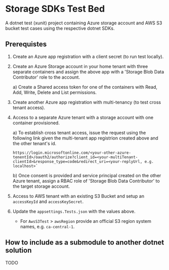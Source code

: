 # Storage SDKs Test Bed
A dotnet test (xunit) project containing Azure storage account and  AWS S3 bucket test cases using the respective dotnet SDKs.  

## Prerequistes
1. Create an Azure app registration with a client secret (to run test locally).
2. Create an Azure Storage account in your home tenant with three separate containers and assign the above app with a 'Storage Blob Data Contributor' role to the account.

   a) Create a Shared access token for one of the containers with Read, Add, Write, Delete and List permissions.
    
3. Create another Azure app registration with multi-tenancy (to test cross tenant access).
4. Access to a separate Azure tenant with a storage account with one container provisioned.
      
   a) To establish cross tenant access, issue the request using the following link given the multi-tenant app registrion created above and the other tenant's id.
       
    ```
    https://login.microsoftonline.com/<your-other-azure-tenentId>/oauth2/authorize?client_id=<your-multiTenant-clientId>&response_type=code&redirect_uri=<your-replyUrl, e.g. localhost>`
    ```

    b) Once consent is provided and service principal created on the other Azure tenant, assign a RBAC role of 'Storage Blob Data Contributor' to the target storage account. 

5. Access to AWS tenant with an existing S3 Bucket and setup an `accessKeyId` and `accessKeySecret`.

6. Update the `appsettings.Tests.json` with the values above.
    - For `AwsS3Test` > `awsRegion` provide an  official S3 region system names, e.g. `ca-central-1`.  

## How to include as a submodule to another dotnet solution
TODO


